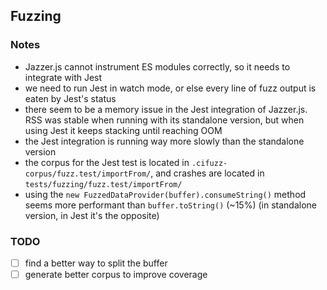 ## Fuzzing

### Notes

- Jazzer.js cannot instrument ES modules correctly, so it needs to integrate with Jest
- we need to run Jest in watch mode, or else every line of fuzz output is eaten by Jest's status
- there seem to be a memory issue in the Jest integration of Jazzer.js. RSS was stable when running with its standalone version, but when using Jest it keeps stacking until reaching OOM
- the Jest integration is running way more slowly than the standalone version
- the corpus for the Jest test is located in `.cifuzz-corpus/fuzz.test/importFrom/`, and crashes are located in `tests/fuzzing/fuzz.test/importFrom/`
- using the `new FuzzedDataProvider(buffer).consumeString()` method seems more performant than `buffer.toString()` (~15%) (in standalone version, in Jest it's the opposite)

### TODO

- [ ] find a better way to split the buffer
- [ ] generate better corpus to improve coverage
